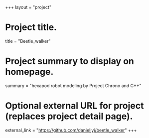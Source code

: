 +++
layout = "project"

# Project title.
title = "Beetle_walker"

# Project summary to display on homepage.
summary = "hexapod robot modeling by Project Chrono and C++"


# Optional external URL for project (replaces project detail page).
external_link = "https://github.com/danieljyj/beetle_walker"
+++
